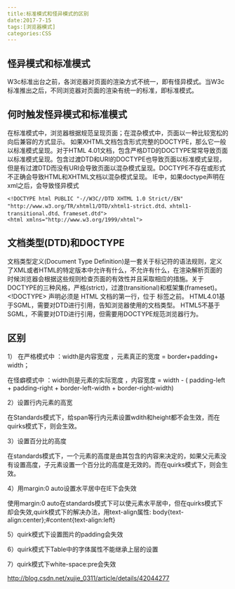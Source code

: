```yaml
---
title:标准模式和怪异模式的区别
date:2017-7-15
tags:[浏览器模式]
categories:CSS
---
```

## 怪异模式和标准模式
W3c标准出台之前，各浏览器对页面的渲染方式不统一，即有怪异模式。当W3c标准推出之后，不同浏览器对页面的渲染有统一的标准，即标准模式。

## 何时触发怪异模式和标准模式

在标准模式中，浏览器根据规范呈现页面；在混杂模式中，页面以一种比较宽松的向后兼容的方式显示。
如果XHTML文档包含形式完整的DOCTYPE，那么它一般以标准模式呈现。对于HTML 4.01文档，包含严格DTD的DOCTYPE常常导致页面以标准模式呈现。包含过渡DTD和URI的DOCTYPE也导致页面以标准模式呈现，但是有过渡DTD而没有URI会导致页面以混杂模式呈现。DOCTYPE不存在或形式不正确会导致HTML和XHTML文档以混杂模式呈现。
IE中，如果doctype声明在xml之后，会导致怪异模式
 
```
<!DOCTYPE html PUBLIC "-//W3C//DTD XHTML 1.0 Strict//EN" "http://www.w3.org/TR/xhtml1/DTD/xhtml1-strict.dtd、xhtml1-transitional.dtd、frameset.dtd">
<html xmlns="http://www.w3.org/1999/xhtml">
```
## 文档类型(DTD)和DOCTYPE

文档类型定义(Document Type Definition)是一套关于标记符的语法规则，定义了XML或者HTML的特定版本中允许有什么，不允许有什么，在渲染解析页面的时候浏览器会根据这些规则检查页面的有效性并且采取相应的措施。关于DOCTYPE的三种风格，严格(strict)，过渡(transitional)和框架集(frameset)。<!DOCTYPE> 声明必须是 HTML 文档的第一行，位于 <html> 标签之前。
HTML4.01基于SGML，需要对DTD进行引用，告知浏览器使用的文档类型。
HTML5不基于SGML，不需要对DTD进行引用，但需要用DOCTYPE规范浏览器行为。
## 区别
1）
在严格模式中 ：width是内容宽度 ，元素真正的宽度 =  border+padding+ width；

在怪癖模式中 ：width则是元素的实际宽度 ，内容宽度 = width - ( padding-left + padding-right + border-left-width + border-right-width)

2）设置行内元素的高宽

在Standards模式下，给span等行内元素设置wdith和height都不会生效，而在quirks模式下，则会生效。

3）设置百分比的高度

在standards模式下，一个元素的高度是由其包含的内容来决定的，如果父元素没有设置高度，子元素设置一个百分比的高度是无效的。而在quirks模式下，则会生效。

4）用margin:0 auto设置水平居中在IE下会失效

使用margin:0 auto在standards模式下可以使元素水平居中，但在quirks模式下却会失效,quirk模式下的解决办法，用text-align属性:
body{text-align:center};#content{text-align:left}

5）quirk模式下设置图片的padding会失效

6）quirk模式下Table中的字体属性不能继承上层的设置

7）quirk模式下white-space:pre会失效

http://blog.csdn.net/xujie_0311/article/details/42044277

